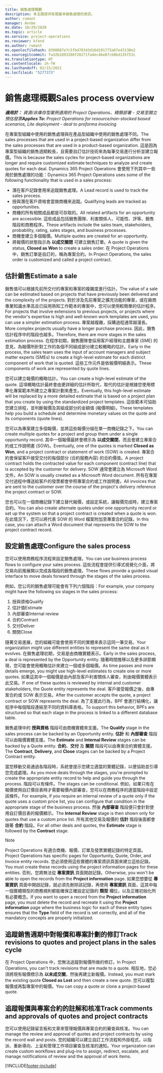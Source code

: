 ```yaml
---
title: 銷售處理概觀
description: 本主題提供有關基本銷售處理的資訊。
author: rumant
manager: Annbe
ms.date: 10/29/2020
ms.topic: article
ms.service: project-operations
ms.reviewer: kfend
ms.author: rumant
ms.openlocfilehash: 8300887e7c5fbd78343d16d191775a67e43138e2
ms.sourcegitcommit: fa32b1893286f20271fa4ec4be8fc68bd135f53c
ms.translationtype: HT
ms.contentlocale: zh-TW
ms.lasthandoff: 02/15/2021
ms.locfileid: "5277373"
---
```

# <a name="sales-process-overview"></a><span data-ttu-id="44743-103">銷售處理概觀</span><span class="sxs-lookup"><span data-stu-id="44743-103">Sales process overview</span></span>

<span data-ttu-id="44743-104">_**適用於：** 資源/非庫存型案例適用的 Project Operations、精簡部署 - 交易至開立預估發票_</span><span class="sxs-lookup"><span data-stu-id="44743-104">_**Applies To:** Project Operations for resource/non-stocked based scenarios, Lite deployment - deal to proforma invoicing_</span></span>

<span data-ttu-id="44743-105">在專案型組織中使用的銷售處理與在產品型組織中使用的銷售處理不同。</span><span class="sxs-lookup"><span data-stu-id="44743-105">The sales processes that are used in a project-based organization differ from the sales processes that are used in a product-based organization.</span></span> <span data-ttu-id="44743-106">這是因為專案型組織的銷售週期較長，且需要自訂估計技術來為每筆交易進行分析並建立報價。</span><span class="sxs-lookup"><span data-stu-id="44743-106">This is because the sales cycles for project-based organizations are longer and require customized estimate techniques to analyze and create quotes for each deal.</span></span> <span data-ttu-id="44743-107">Dynamics 365 Project Operations 會使用下列其中一些用於銷售處理的功能：</span><span class="sxs-lookup"><span data-stu-id="44743-107">Dynamics 365 Project Operations uses some of the following functionality that is used in a sales process:</span></span>

- <span data-ttu-id="44743-108">潛在客戶記錄會用來追蹤銷售處理。</span><span class="sxs-lookup"><span data-stu-id="44743-108">A Lead record is used to track the sales process.</span></span>
- <span data-ttu-id="44743-109">授與潛在客戶資格會當做商機來追蹤。</span><span class="sxs-lookup"><span data-stu-id="44743-109">Qualifying leads are tracked as opportunities.</span></span>
- <span data-ttu-id="44743-110">商機的所有相關成品都是可存取的。</span><span class="sxs-lookup"><span data-stu-id="44743-110">All related artifacts for an opportunity are accessible.</span></span> <span data-ttu-id="44743-111">這些成品包括銷售團隊、利害關係人、可能性、評等、銷售階段和商務程序。</span><span class="sxs-lookup"><span data-stu-id="44743-111">These artifacts include the sales team, stakeholders, probability, rating, sales stages, and business processes.</span></span>
- <span data-ttu-id="44743-112">商機會建立多個報價。</span><span class="sxs-lookup"><span data-stu-id="44743-112">Multiple quotes are created for an opportunity.</span></span>
- <span data-ttu-id="44743-113">將報價的狀態指示為 **以成交關閉** 可建立銷售訂單。</span><span class="sxs-lookup"><span data-stu-id="44743-113">A quote is given the status, **Closed as Won** to create a sales order.</span></span> <span data-ttu-id="44743-114">在 Project Operations 中，銷售訂單是自訂的，稱為專案合約。</span><span class="sxs-lookup"><span data-stu-id="44743-114">In Project Operations, the sales order is customized and called a project contract.</span></span>

## <a name="estimate-a-sale"></a><span data-ttu-id="44743-115">估計銷售</span><span class="sxs-lookup"><span data-stu-id="44743-115">Estimate a sale</span></span>
<span data-ttu-id="44743-116">銷售值可以根據先前所交付的專案和專案的複雜度進行估計。</span><span class="sxs-lookup"><span data-stu-id="44743-116">The value of a sale can be estimated based on projects that have previously been delivered and the complexity of the projects.</span></span> <span data-ttu-id="44743-117">對於涉及先前專案之擴充功能的專案，或在廠商專業知識水準高且已採用熟知工作範本的專案中，您可以使用較簡單的估計程序。</span><span class="sxs-lookup"><span data-stu-id="44743-117">For projects that involve extensions to previous projects, or projects where the vendor's expertise is high and well-known work templates are used, you can use a simpler estimation process.</span></span> <span data-ttu-id="44743-118">專案越複雜，採購過程通常越漫長。</span><span class="sxs-lookup"><span data-stu-id="44743-118">More complex projects usually have a longer purchase process.</span></span> <span data-ttu-id="44743-119">因此，銷售估計程序中的階段也越多。</span><span class="sxs-lookup"><span data-stu-id="44743-119">Therefore, there are more stages in the sales estimation process.</span></span> <span data-ttu-id="44743-120">在程序初期，銷售團隊會採用客戶經理和主題專家 (SME) 的意見，為報價所針對工作的各個不同組成部分建立較概略的估計。</span><span class="sxs-lookup"><span data-stu-id="44743-120">Early in the process, the sales team uses the input of account managers and subject matter experts (SMEs) to create a high-level estimate for each distinct component of work that is quoted.</span></span> <span data-ttu-id="44743-121">這些工作元件是依報價明細表示。</span><span class="sxs-lookup"><span data-stu-id="44743-121">These components of work are represented by quote lines.</span></span> 

<span data-ttu-id="44743-122">您可以建立報價的概略估計。</span><span class="sxs-lookup"><span data-stu-id="44743-122">You can create a high-level estimate of the quote.</span></span> <span data-ttu-id="44743-123">這項概略估計最終會由更詳細的估計所取代，取代的估計是根據您使用標準化專案範本所建立之專案計劃來產生。</span><span class="sxs-lookup"><span data-stu-id="44743-123">Eventually, this high-level estimate will be replaced by a more detailed estimate that is based on a project plan that you create by using the standardized project templates.</span></span> <span data-ttu-id="44743-124">這些範本可協助您建立排程，並判斷報價及其組成部分的金額值 (報價明細)。</span><span class="sxs-lookup"><span data-stu-id="44743-124">These templates help you build a schedule and determine monetary values on the quote and its components (quote lines).</span></span> 

<span data-ttu-id="44743-125">您可以為專案建立多個報價，並將這些報價分組在單一商機記錄之下。</span><span class="sxs-lookup"><span data-stu-id="44743-125">You can create multiple quotes for a project and group them under a single opportunity record.</span></span> <span data-ttu-id="44743-126">其中一個報價最終會標示為 **以成交關閉**，而且會建立專案合約或工作說明書 (SOW)。</span><span class="sxs-lookup"><span data-stu-id="44743-126">Eventually, one of the quotes is marked **Closed as Won**, and a project contract or statement of work (SOW) is created.</span></span> <span data-ttu-id="44743-127">專案合約會保留客戶接受交付的每個部分 (合約服務內容) 的合約價值。</span><span class="sxs-lookup"><span data-stu-id="44743-127">A project contract holds the contracted value for each component (contract line) that is accepted by the customer for delivery.</span></span> <span data-ttu-id="44743-128">SOW 通常會建立為 Microsoft Word 文件。</span><span class="sxs-lookup"><span data-stu-id="44743-128">An SOW is usually created as a Microsoft Word document.</span></span> <span data-ttu-id="44743-129">所有在專案交付過程中傳送給客戶的發票都會參照專案合約或工作說明書。</span><span class="sxs-lookup"><span data-stu-id="44743-129">All invoices that are sent to the customer over the course of the project's delivery reference the project contract or SOW.</span></span>

<span data-ttu-id="44743-130">您也可以在一個商機記錄下建立替代報價，或設定系統，讓報價完成時，建立專案合約。</span><span class="sxs-lookup"><span data-stu-id="44743-130">You can also create alternate quotes under one opportunity record or set up the system so that a project contract is created when a quote is won.</span></span> <span data-ttu-id="44743-131">在此情況下，您可以將代表 SOW 的 Word 檔案附加至專案合約記錄。</span><span class="sxs-lookup"><span data-stu-id="44743-131">In this case, you can attach a Word document that represents the SOW to the project contract record.</span></span>

## <a name="configure-the-sales-process"></a><span data-ttu-id="44743-132">設定銷售處理</span><span class="sxs-lookup"><span data-stu-id="44743-132">Configure the sales process</span></span>
<span data-ttu-id="44743-133">您可以使用商務程序流程來設定銷售處理。</span><span class="sxs-lookup"><span data-stu-id="44743-133">You can use business process flows to configure your sales process.</span></span> <span data-ttu-id="44743-134">這些流程會提供引導式視覺化介面，將交易向前推展開以完成各階段的銷售處理。</span><span class="sxs-lookup"><span data-stu-id="44743-134">These flows provide a guided visual interface to move deals forward through the stages of the sales process.</span></span>

<span data-ttu-id="44743-135">例如，您公司的銷售處理可能會有下列六個階段：</span><span class="sxs-lookup"><span data-stu-id="44743-135">For example, your company might have the following six stages in the sales process:</span></span>

1. <span data-ttu-id="44743-136">授與資格​​</span><span class="sxs-lookup"><span data-stu-id="44743-136">Qualify</span></span>
2. <span data-ttu-id="44743-137">估計值</span><span class="sxs-lookup"><span data-stu-id="44743-137">Estimate</span></span>
3. <span data-ttu-id="44743-138">內部審查</span><span class="sxs-lookup"><span data-stu-id="44743-138">Internal review</span></span>
4. <span data-ttu-id="44743-139">合約</span><span class="sxs-lookup"><span data-stu-id="44743-139">Contract</span></span>
5. <span data-ttu-id="44743-140">交付</span><span class="sxs-lookup"><span data-stu-id="44743-140">Deliver</span></span>
6. <span data-ttu-id="44743-141">關閉​​</span><span class="sxs-lookup"><span data-stu-id="44743-141">Close</span></span>
 
<span data-ttu-id="44743-142">隨著交易進展，您的組織可能會使用不同的實體來表示這同一筆交易。</span><span class="sxs-lookup"><span data-stu-id="44743-142">Your organization might use different entities to represent the same deal as it evolves.</span></span> <span data-ttu-id="44743-143">在銷售處理初期，交易是由商機實體表示。</span><span class="sxs-lookup"><span data-stu-id="44743-143">Early in the sales process, a deal is represented by the Opportunity entity.</span></span> <span data-ttu-id="44743-144">隨著時間推移以及更多詳節顯現，您可能會使用概略估計來建立一個或多個報價。</span><span class="sxs-lookup"><span data-stu-id="44743-144">As time passes and more details emerge, you might use high-level estimates to create one or more quotes.</span></span> <span data-ttu-id="44743-145">如果這其中一個報價是由內部及客戶利害關係人審查，則由報價實體表示此交易。</span><span class="sxs-lookup"><span data-stu-id="44743-145">If one of these quotes is reviewed by internal and customer stakeholders, the Quote entity represents the deal.</span></span> <span data-ttu-id="44743-146">客戶接受報價之後，由專案合約或 SOW 表示交易。</span><span class="sxs-lookup"><span data-stu-id="44743-146">After the customer accepts the quote, a project contract or SOW represents the deal.</span></span> <span data-ttu-id="44743-147">為了支援此行為，BPF 會進行結構化，讓程序中每個階段連結至不同的資料庫表格。</span><span class="sxs-lookup"><span data-stu-id="44743-147">To support this behavior, BPFs are structured so that each stage in the process is linked to a different database table.</span></span>

<span data-ttu-id="44743-148">銷售處理中的 **授與資格** 階段可由商機實體來支援。</span><span class="sxs-lookup"><span data-stu-id="44743-148">The **Qualify** stage in the sales process can be backed by an Opportunity entity.</span></span> <span data-ttu-id="44743-149">**估計** 和 **內部審查** 階段可以由報價實體支援。</span><span class="sxs-lookup"><span data-stu-id="44743-149">The **Estimate** and **Internal Review** stages can be backed by a Quote entity.</span></span> <span data-ttu-id="44743-150">**合約**、**交付** 及 **關閉** 階段可以由專案合約實體支援。</span><span class="sxs-lookup"><span data-stu-id="44743-150">The **Contract**, **Delivery**, and **Close** stages can be backed by a Project Contract entity.</span></span>

<span data-ttu-id="44743-151">當您移動交易通過各階段時，系統會提示您建立適當的實體記錄，以便協助並引導您完成處理。</span><span class="sxs-lookup"><span data-stu-id="44743-151">As you move deals through the stages, you're prompted to create the appropriate entity record to help and guide you through the process.</span></span> <span data-ttu-id="44743-152">階段可以有條件。</span><span class="sxs-lookup"><span data-stu-id="44743-152">The stages can be conditional.</span></span> <span data-ttu-id="44743-153">例如，如果只有在報價使用自訂價目表時才需要報價內部審查，您可以在商務程序的適當階段中設定該條件。</span><span class="sxs-lookup"><span data-stu-id="44743-153">For example, if you require an internal review of a quote only if the quote uses a custom price list, you can configure that condition in the appropriate stage of the business process.</span></span> <span data-ttu-id="44743-154">然後 **內部審查** 階段便只會針對使用自訂價目表的報價顯示。</span><span class="sxs-lookup"><span data-stu-id="44743-154">The **Internal Review** stage is then shown only for quotes that use a custom price list.</span></span> <span data-ttu-id="44743-155">所有其他交易及報價的 **估計** 階段後面都會跟著 **合約** 階段。</span><span class="sxs-lookup"><span data-stu-id="44743-155">For all other deals and quotes, the **Estimate** stage is followed by the **Contract** stage.</span></span>

> [!NOTE]
> <span data-ttu-id="44743-156">Project Operations 有適合商機、報價、訂單及發票實體記錄的特定頁面。</span><span class="sxs-lookup"><span data-stu-id="44743-156">Project Operations has specific pages for Opportunity, Quote, Order, and Invoice entity records.</span></span> <span data-ttu-id="44743-157">您必須使用這些實體的專案資訊頁面來建立這些記錄。</span><span class="sxs-lookup"><span data-stu-id="44743-157">You must create these records using the project information pages for these entities.</span></span> <span data-ttu-id="44743-158">否則，您將無法從 **專案資訊** 頁面開啟記錄。</span><span class="sxs-lookup"><span data-stu-id="44743-158">Otherwise, you won't be able to open the records from the **Project information** page.</span></span> <span data-ttu-id="44743-159">如果您想要從 **專案資訊** 頁面中開啟記錄，就必須先刪除該記錄，再使用 **專案資訊** 頁面，這其中每一個實體類型的商務規則都能確保正確設定記錄的 **類型** 欄位，以及正確初始化所有必要概念。</span><span class="sxs-lookup"><span data-stu-id="44743-159">If you want to open a record from the **Project information** page, you must delete the record and recreate it using the **Project information** page where the business logic for each of these entity types ensures that the **Type** field of the record is set correctly, and all of the mandatory concepts are properly initialized.</span></span>


## <a name="track-revisions-to-quotes-and-project-plans-in-the-sales-cycle"></a><span data-ttu-id="44743-160">追蹤銷售週期中對報價和專案計劃的修訂</span><span class="sxs-lookup"><span data-stu-id="44743-160">Track revisions to quotes and project plans in the sales cycle</span></span>
<span data-ttu-id="44743-161">在 Project Operations 中，您無法追蹤對報價所做的修訂。</span><span class="sxs-lookup"><span data-stu-id="44743-161">In Project Operations, you can't track revisions that are made to a quote.</span></span> <span data-ttu-id="44743-162">相反地，您必須將現有報價標示為 **以未成交關**，然後再建立新報價。</span><span class="sxs-lookup"><span data-stu-id="44743-162">Instead, you must mark the existing quote **Closed as Lost** and then create a new quote.</span></span> <span data-ttu-id="44743-163">您可以複製報價或再製專案中的報價。</span><span class="sxs-lookup"><span data-stu-id="44743-163">You can copy a quote or clone a project-based quote.</span></span>

## <a name="track-comments-and-approvals-of-quotes-and-project-contracts"></a><span data-ttu-id="44743-164">追蹤報價與專案合約的註解和核准</span><span class="sxs-lookup"><span data-stu-id="44743-164">Track comments and approvals of quotes and project contracts</span></span>
<span data-ttu-id="44743-165">您可以使用記錄留言板和文章來管理報價與專案合約的審查與核准。</span><span class="sxs-lookup"><span data-stu-id="44743-165">You can manage the review and approval of quotes and project contracts by using the record wall and posts.</span></span> <span data-ttu-id="44743-166">您的組織可以建立自訂工作流程和外掛程式，以指派、重新導向、上呈和管理工作項目審查及核准的通知。</span><span class="sxs-lookup"><span data-stu-id="44743-166">Your organization can create custom workflows and plug-ins to assign, redirect, escalate, and manage notifications of review and the approval of work items.</span></span>


[!INCLUDE[footer-include](../includes/footer-banner.md)]